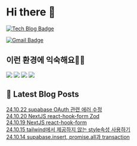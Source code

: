 # Hi there 👋

[![Tech Blog Badge](http://img.shields.io/badge/tistory-black?style=flat-square&logo=Tistory&link=https://codingpracticenote.tistory.com/)](https://codingpracticenote.tistory.com/)
	
[![Gmail Badge](https://img.shields.io/badge/Gmail-d14836?style=flat-square&logo=Gmail&logoColor=white&link=mailto:tkdrnr1215@gmail.com)](mailto:tkdrnr1215@gmail.com)

## 이런 환경에 익숙해요✍🏼

<img src="https://img.shields.io/badge/CSS3-1572B6?style=flat-square&logo=CSS3&logoColor=white"/> </t>
<img src="https://img.shields.io/badge/HTML5-E34F26?style=flat-square&logo=HTML5&logoColor=white"/> 
<img src="https://img.shields.io/badge/JavaScript-F7DF1E?style=flat-square&logo=JavaScript&logoColor=white"/>
<img src="https://img.shields.io/badge/TypeScript-3178C6?style=flat-square&logo=TypeScript&logoColor=white"/>

## 📕 Latest Blog Posts

<a href=https://codingpracticenote.tistory.com/349>24.10.22 supabase OAuth 관련 에러 수정</a></br><a href=https://codingpracticenote.tistory.com/348>24.10.20 NextJS react-hook-form Zod</a></br><a href=https://codingpracticenote.tistory.com/347>24.10.19 NextJS react-hook-form</a></br><a href=https://codingpracticenote.tistory.com/346>24.10.15 tailwind에서 제공하지 않는 style속성 사용하기</a></br><a href=https://codingpracticenote.tistory.com/345>24.10.14 supabase.insert, promise.all과 transaction</a></br>